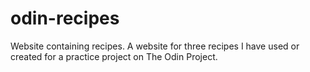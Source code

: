 # odin-recipes
Website containing recipes.
A website for three recipes I have used or created
for a practice project on The Odin Project.